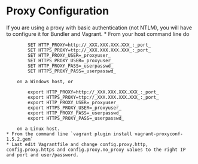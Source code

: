 # Proxy Configuration

If you are using a proxy with basic authentication (not NTLM), you will have to configure it for Bundler and Vagrant.
	* From your host command line do
```
		SET HTTP_PROXY=http://_XXX.XXX.XXX.XXX_:_port_
		SET HTTPS_PROXY=ttp://_XXX.XXX.XXX.XXX_:_port_
		SET HTTP_PROXY_USER=_proxyuser_
		SET HTTPS_PROXY_USER=_proxyuser_
		SET HTTP_PROXY_PASS=_userpasswd_
		SET HTTPS_PROXY_PASS=_userpasswd_
```
		on a Windows host, or
```
		export HTTP_PROXY=http://_XXX.XXX.XXX.XXX_:_port_
		export HTTPS_PROXY=ttp://_XXX.XXX.XXX.XXX_:_port_
		export HTTP_PROXY_USER=_proxyuser_
		export HTTPS_PROXY_USER=_proxyuser_
		export HTTP_PROXY_PASS=_userpasswd_
		export HTTPS_PROXY_PASS=_userpasswd_
```
		on a Linux host.
	* From the command line `vagrant plugin install vagrant-proxyconf-1.5.2.gem`
	* Last edit Vagrantfile and change config.proxy.http, config.proxy.https and config.proxy.no_proxy values to the right IP and port and user/password.
